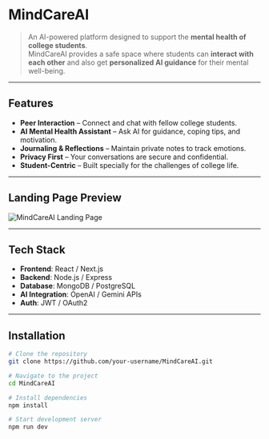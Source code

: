 # MindCareAI

> An AI-powered platform designed to support the **mental health of college students**.  
MindCareAI provides a safe space where students can **interact with each other** and also get **personalized AI guidance** for their mental well-being.  

---

##  Features
-  **Peer Interaction** – Connect and chat with fellow college students.  
-  **AI Mental Health Assistant** – Ask AI for guidance, coping tips, and motivation.  
-  **Journaling & Reflections** – Maintain private notes to track emotions.  
-  **Privacy First** – Your conversations are secure and confidential.  
-  **Student-Centric** – Built specially for the challenges of college life.  

---

##  Landing Page Preview

![MindCareAI Landing Page](https://via.placeholder.com/1200x600.png?text=MindCareAI+Landing+Page+Preview)

---

##  Tech Stack
- **Frontend**: React / Next.js  
- **Backend**: Node.js / Express  
- **Database**: MongoDB / PostgreSQL  
- **AI Integration**: OpenAI / Gemini APIs  
- **Auth**: JWT / OAuth2  

---

##  Installation

```bash
# Clone the repository
git clone https://github.com/your-username/MindCareAI.git

# Navigate to the project
cd MindCareAI

# Install dependencies
npm install

# Start development server
npm run dev
